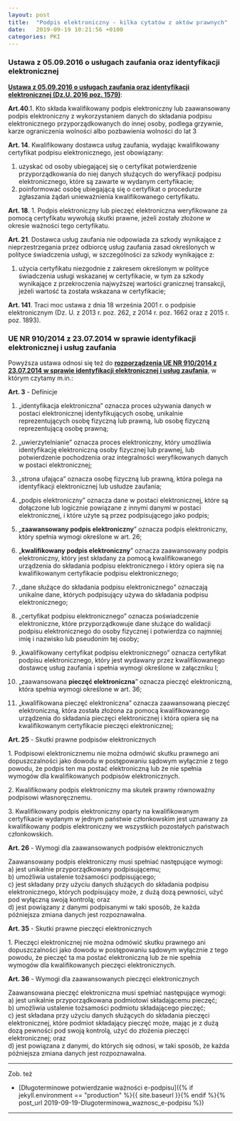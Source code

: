 ```yaml
---
layout: post
title:  "Podpis elektroniczny - kilka cytatów z aktów prawnych"
date:   2019-09-19 10:21:56 +0100
categories: PKI
---
```


### Ustawa z 05.09.2016 o usługach zaufania oraz identyfikacji elektronicznej

**[Ustawa z 05.09.2016 o usługach zaufania oraz identyfikacji elektronicznej (Dz.U. 2016 poz. 1579)](http://isap.sejm.gov.pl/isap.nsf/DocDetails.xsp?id=WDU20160001579 "Ustawa z 05.09.2016 o usługach zaufania oraz identyfikacji elektronicznej (Dz.U. 2016 poz. 1579)")**:  

**Art.40**.1. Kto składa kwalifikowany podpis elektroniczny lub zaawansowany podpis elektroniczny z wykorzystaniem danych do składania podpisu elektronicznego przyporządkowanych do innej osoby, podlega grzywnie, karze ograniczenia wolności albo pozbawienia wolności do lat 3

**Art. 14**. Kwalifikowany dostawca usług zaufania, wydając kwalifikowany certyfikat podpisu elektronicznego, jest obowiązany:  
1) uzyskać od osoby ubiegającej się o certyfikat potwierdzenie przyporządkowania do niej danych służących do weryfikacji podpisu elektronicznego, które są zawarte w wydanym certyfikacie;  
2) poinformować osobę ubiegającą się o certyfikat o procedurze zgłaszania żądań unieważnienia kwalifikowanego certyfikatu.

**Art. 18**. 1. Podpis elektroniczny lub pieczęć elektroniczna weryfikowane za pomocą certyfikatu wywołują skutki prawne, jeżeli zostały złożone w okresie ważności tego certyfikatu.

**Art. 21**. Dostawca usług zaufania nie odpowiada za szkody wynikające z nieprzestrzegania przez odbiorcę usług zaufania zasad określonych w polityce świadczenia usługi, w szczególności za szkody wynikające z:  
1) użycia certyfikatu niezgodnie z zakresem określonym w polityce świadczenia usługi wskazanej w certyfikacie, w tym za szkody wynikające z przekroczenia najwyższej wartości granicznej transakcji, jeżeli wartość ta została wskazana w certyfikacie;

**Art. 141**. Traci moc ustawa z dnia 18 września 2001 r. o podpisie elektronicznym (Dz. U. z 2013 r. poz. 262, z 2014 r. poz. 1662 oraz z 2015 r. poz. 1893).


### UE NR 910/2014 z 23.07.2014 w sprawie identyfikacji elektronicznej i usług zaufania

Powyższa ustawa odnosi się też do **[rozporządzenia UE NR 910/2014 z 23.07.2014 w sprawie identyfikacji elektronicznej i usług zaufania](https://eur-lex.europa.eu/legal-content/PL/TXT/?uri=CELEX%3A32014R0910 "rozporządzenia UE NR 910/2014 z 23.07.2014 w sprawie identyfikacji elektronicznej i usług zaufania ")**, w którym czytamy m.in.:

**Art. 3** - Definicje

1) „identyfikacja elektroniczna” oznacza proces używania danych w postaci elektronicznej identyfikujących osobę, unikalnie reprezentujących osobę fizyczną lub prawną, lub osobę fizyczną reprezentującą osobę prawną;

5) „uwierzytelnianie” oznacza proces elektroniczny, który umożliwia identyfikację elektroniczną osoby fizycznej lub prawnej, lub potwierdzenie pochodzenia oraz integralności weryfikowanych danych w postaci elektronicznej;

6) „strona ufająca” oznacza osobę fizyczną lub prawną, która polega na identyfikacji elektronicznej lub usłudze zaufania;

10) „podpis elektroniczny” oznacza dane w postaci elektronicznej, które są dołączone lub logicznie powiązane z innymi danymi w postaci elektronicznej, i które użyte są przez podpisującego jako podpis;

11) „**zaawansowany podpis elektroniczny**” oznacza podpis elektroniczny, który spełnia wymogi określone w art. 26;

12) „**kwalifikowany podpis elektroniczny**” oznacza zaawansowany podpis elektroniczny, który jest składany za pomocą kwalifikowanego urządzenia do składania podpisu elektronicznego i który opiera się na kwalifikowanym certyfikacie podpisu elektronicznego;

13) „dane służące do składania podpisu elektronicznego” oznaczają unikalne dane, których podpisujący używa do składania podpisu elektronicznego;

14) „certyfikat podpisu elektronicznego” oznacza poświadczenie elektroniczne, które przyporządkowuje dane służące do walidacji podpisu elektronicznego do osoby fizycznej i potwierdza co najmniej imię i nazwisko lub pseudonim tej osoby;

15) „kwalifikowany certyfikat podpisu elektronicznego” oznacza certyfikat podpisu elektronicznego, który jest wydawany przez kwalifikowanego dostawcę usług zaufania i spełnia wymogi określone w załączniku I;

26) „zaawansowana **pieczęć elektroniczna**” oznacza pieczęć elektroniczną, która spełnia wymogi określone w art. 36;

27) „kwalifikowana pieczęć elektroniczna” oznacza zaawansowaną pieczęć elektroniczną, która została złożona za pomocą kwalifikowanego urządzenia do składania pieczęci elektronicznej i która opiera się na kwalifikowanym certyfikacie pieczęci elektronicznej;

**Art. 25** - Skutki prawne podpisów elektronicznych

1\. Podpisowi elektronicznemu nie można odmówić skutku prawnego ani dopuszczalności jako dowodu w postępowaniu sądowym wyłącznie z tego powodu, że podpis ten ma postać elektroniczną lub że nie spełnia wymogów dla kwalifikowanych podpisów elektronicznych.

2\. Kwalifikowany podpis elektroniczny ma skutek prawny równoważny podpisowi własnoręcznemu.

3\. Kwalifikowany podpis elektroniczny oparty na kwalifikowanym certyfikacie wydanym w jednym państwie członkowskim jest uznawany za kwalifikowany podpis elektroniczny we wszystkich pozostałych państwach członkowskich.

**Art. 26** - Wymogi dla zaawansowanych podpisów elektronicznych

Zaawansowany podpis elektroniczny musi spełniać następujące wymogi:  
a) jest unikalnie przyporządkowany podpisującemu;  
b) umożliwia ustalenie tożsamości podpisującego;  
c) jest składany przy użyciu danych służących do składania podpisu elektronicznego, których podpisujący może, z dużą dozą pewności, użyć pod wyłączną swoją kontrolą; oraz  
d) jest powiązany z danymi podpisanymi w taki sposób, że każda późniejsza zmiana danych jest rozpoznawalna.

**Art. 35** - Skutki prawne pieczęci elektronicznych

1\. Pieczęci elektronicznej nie można odmówić skutku prawnego ani dopuszczalności jako dowodu w postępowaniu sądowym wyłącznie z tego powodu, że pieczęć ta ma postać elektroniczną lub że nie spełnia wymogów dla kwalifikowanych pieczęci elektronicznych.

**Art. 36** - Wymogi dla zaawansowanych pieczęci elektronicznych

Zaawansowana pieczęć elektroniczna musi spełniać następujące wymogi:  
a) jest unikalnie przyporządkowana podmiotowi składającemu pieczęć;  
b) umożliwia ustalenie tożsamości podmiotu składającego pieczęć;  
c) jest składana przy użyciu danych służących do składania pieczęci elektronicznej, które podmiot składający pieczęć może, mając je z dużą dozą pewności pod swoją kontrolą, użyć do złożenia pieczęci elektronicznej; oraz  
d) jest powiązana z danymi, do których się odnosi, w taki sposób, że każda późniejsza zmiana danych jest rozpoznawalna.

----

Zob. też
* [Długoterminowe potwierdzanie ważności e-podpisu]({% if jekyll.environment == "production" %}{{ site.baseurl }}{% endif %}{% post_url 2019-09-19-Dlugoterminowa_waznosc_e-podpisu %})

----


<style> code {font-size: small;} </style>